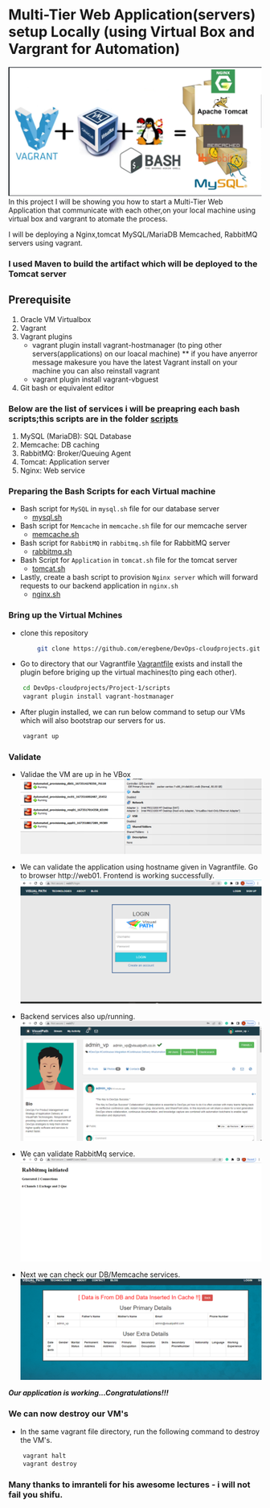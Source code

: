 # Multi-Tier Web Application(servers) setup Locally (using Virtual Box and Vargrant for Automation)
![](images/vprofile-project.png)
 In this project I will be showing you how to start a Multi-Tier Web Application that communicate with each other,on your local machine using virtual box and vargrant to atomate the process.

 I will be deploying a Nginx,tomcat MySQL/MariaDB Memcached, RabbitMQ servers using vagrant.

  ### I used Maven to build the artifact which will be deployed to the Tomcat server 

## Prerequisite
1. Oracle VM Virtualbox
2. Vagrant
3. Vagrant plugins
    * vagrant plugin install vagrant-hostmanager (to ping other servers(applications) on our loacal machine) ** if you have anyerror message    makesure you have the latest Vagrant install on your machine you can also reinstall vagrant
    * vagrant plugin install vagrant-vbguest
4. Git bash or equivalent editor

### Below are the list of services i will be preapring each bash scripts;this scripts are in the folder [scripts](../Project-1/scripts)
1. MySQL (MariaDB): SQL Database
2. Memcache: DB caching
3. RabbitMQ: Broker/Queuing Agent
4. Tomcat: Application server
5. Nginx: Web service

### Preparing the Bash Scripts for each Virtual machine
* Bash script for `MySQL` in `mysql.sh` file for our database server
    * [mysql.sh](../Project-1/scripts/mysql.sh)
* Bash script for `Memcache` in `memcache.sh` file for our memcache server 
     * [memcache.sh](../Project-1/scripts/memcache.sh)
* Bash script for `RabbitMQ` in `rabbitmq.sh` file for RabbitMQ server
    *  [rabbitmq.sh](../Project-1/scripts/rabbitmq.sh)
* Bash Script for `Application` in `tomcat.sh` file for the tomcat server
    * [tomcat.sh](../Project-1/scripts/tomcat.sh)
* Lastly, create a bash script to provision `Nginx server` which will forward requests to our backend application in `nginx.sh`
    * [nginx.sh](../Project-1/scripts/nginx.sh)

 ### Bring up the Virtual Mchines
* clone this repository 
```sh
        git clone https://github.com/eregbene/DevOps-cloudprojects.git
```

* Go to directory that our Vagrantfile [Vagrantfile](../Project-1/scripts/vagrantfile) exists and install the plugin before briging up the virtual machines(to ping each other).
```sh
    cd DevOps-cloudprojects/Project-1/scripts
    vagrant plugin install vagrant-hostmanager
```

* After plugin installed, we can run below command to setup our VMs which will also bootstrap our servers for us.
```sh
    vagrant up
```
### Validate
* Validae the VM are up in he VBox
![alt text](images/Screenshot%202023-01-12%20115450.png)

* We can validate the application using hostname given in Vagrantfile. Go to browser http://web01. Frontend is working successfully.
![alt text](Images/web01.png)

* Backend services also up/running.
![alt text](Image/../Images/backend.png)

* We can validate RabbitMq service.
![alt text](Image/../Images/rabbitmq.png)

* Next we can check our DB/Memcache services.
![alt text](Image/../Images/db.png)

***Our application is working...Congratulations!!!***

### We can now destroy our VM's
* In the same vagrant file directory, run the following command to destroy the VM's.
```sh
    vagrant halt
    vagrant destroy
```

### Many thanks to imranteli for his awesome lectures - i will not fail you shifu. 